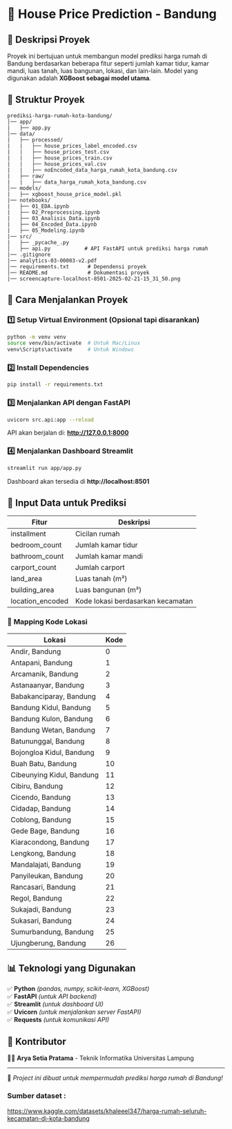 # 🏡 House Price Prediction - Bandung

## 📌 Deskripsi Proyek

Proyek ini bertujuan untuk membangun model prediksi harga rumah di Bandung berdasarkan beberapa fitur seperti jumlah kamar tidur, kamar mandi, luas tanah, luas bangunan, lokasi, dan lain-lain. Model yang digunakan adalah **XGBoost sebagai model utama**.

## 📂 Struktur Proyek

```
prediksi-harga-rumah-kota-bandung/
│── app/
|   ├── app.py
│── data/
|   ├── processed/
|   |   ├── house_prices_label_encoded.csv
|   |   ├── house_prices_test.csv
|   |   ├── house_prices_train.csv
|   |   ├── house_prices_val.csv
|   |   ├── noEncoded_data_harga_rumah_kota_bandung.csv
|   ├── raw/
|   |   ├── data_harga_rumah_kota_bandung.csv
│── models/
|   ├── xgboost_house_price_model.pkl
|── notebooks/
|   ├── 01_EDA.ipynb
|   ├── 02_Preprocessing.ipynb
|   ├── 03_Analisis_Data.ipynb
|   ├── 04_Encoded_Data.ipynb
|   ├── 05_Modeling.ipynb
|── src/
|   ├── _pycache_.py
│   ├── api.py           # API FastAPI untuk prediksi harga rumah
|── .gitignore
|── analytics-03-00003-v2.pdf
│── requirements.txt      # Dependensi proyek
│── README.md             # Dokumentasi proyek
|── screencapture-localhost-8501-2025-02-21-15_31_50.png
```

## 🚀 Cara Menjalankan Proyek

### 1️⃣ **Setup Virtual Environment** (Opsional tapi disarankan)

```bash
python -m venv venv
source venv/bin/activate  # Untuk Mac/Linux
venv\Scripts\activate     # Untuk Windows
```

### 2️⃣ **Install Dependencies**

```bash
pip install -r requirements.txt
```

### 3️⃣ **Menjalankan API dengan FastAPI**

```bash
uvicorn src.api:app --reload
```

API akan berjalan di: **http://127.0.0.1:8000**

### 4️⃣ **Menjalankan Dashboard Streamlit**

```bash
streamlit run app/app.py
```

Dashboard akan tersedia di **http://localhost:8501**

## 🔑 Input Data untuk Prediksi

| Fitur            | Deskripsi                         |
| ---------------- | --------------------------------- |
| installment      | Cicilan rumah                     |
| bedroom_count    | Jumlah kamar tidur                |
| bathroom_count   | Jumlah kamar mandi                |
| carport_count    | Jumlah carport                    |
| land_area        | Luas tanah (m²)                   |
| building_area    | Luas bangunan (m²)                |
| location_encoded | Kode lokasi berdasarkan kecamatan |

### 📍 **Mapping Kode Lokasi**

| Lokasi                    | Kode |
|---------------------------|------|
| Andir, Bandung            | 0    |
| Antapani, Bandung         | 1    |
| Arcamanik, Bandung        | 2    |
| Astanaanyar, Bandung      | 3    |
| Babakanciparay, Bandung   | 4    |
| Bandung Kidul, Bandung    | 5    |
| Bandung Kulon, Bandung    | 6    |
| Bandung Wetan, Bandung    | 7    |
| Batununggal, Bandung      | 8    |
| Bojongloa Kidul, Bandung  | 9    |
| Buah Batu, Bandung        | 10   |
| Cibeunying Kidul, Bandung | 11   |
| Cibiru, Bandung           | 12   |
| Cicendo, Bandung          | 13   |
| Cidadap, Bandung          | 14   |
| Coblong, Bandung          | 15   |
| Gede Bage, Bandung        | 16   |
| Kiaracondong, Bandung     | 17   |
| Lengkong, Bandung         | 18   |
| Mandalajati, Bandung      | 19   |
| Panyileukan, Bandung      | 20   |
| Rancasari, Bandung        | 21   |
| Regol, Bandung            | 22   |
| Sukajadi, Bandung         | 23   |
| Sukasari, Bandung         | 24   |
| Sumurbandung, Bandung     | 25   |
| Ujungberung, Bandung      | 26   |

## 📊 Teknologi yang Digunakan

✅ **Python** _(pandas, numpy, scikit-learn, XGBoost)_  
✅ **FastAPI** _(untuk API backend)_  
✅ **Streamlit** _(untuk dashboard UI)_  
✅ **Uvicorn** _(untuk menjalankan server FastAPI)_  
✅ **Requests** _(untuk komunikasi API)_

## 📌 Kontributor

👨‍💻 **Arya Setia Pratama** - Teknik Informatika Universitas Lampung

---

🚀 _Project ini dibuat untuk mempermudah prediksi harga rumah di Bandung!_

### Sumber dataset : 
https://www.kaggle.com/datasets/khaleeel347/harga-rumah-seluruh-kecamatan-di-kota-bandung

